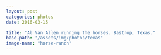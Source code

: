 ```yaml
---
layout: post
categories: photos
date: 2016-03-15

title: "Al Van Allen running the horses. Bastrop, Texas."
base-path: "/assets/img/photos/texas"
image-name: "horse-ranch"
---
```

